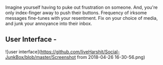 Imagine yourself having to puke out frustration on someone. And, you're only index-finger away to push their buttons. Frequency of irksome messages fine-tunes with your resentment. Fix on your choice of media, and junk your annoyance into their inbox.

## User Interface - 
![user interface](https://github.com/liveHarshit/Social-JunkBox/blob/master/Screenshot from 2018-04-26 16-30-56.png)
